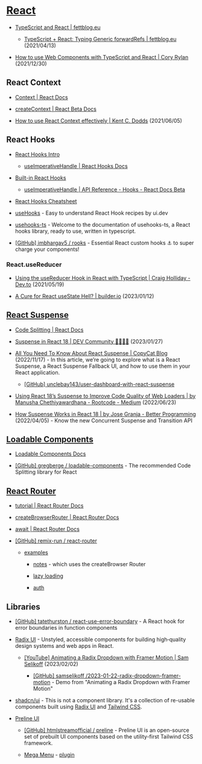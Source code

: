 # [React](https://reactjs.org/)

- [TypeScript and React | fettblog.eu](https://fettblog.eu/typescript-react/)

  - [TypeScript + React: Typing Generic forwardRefs | fettblog.eu](https://fettblog.eu/typescript-react-generic-forward-refs/) (2021/04/13)

- [How to use Web Components with TypeScript and React | Cory Rylan](https://coryrylan.com/blog/how-to-use-web-components-with-typescript-and-react) (2021/12/30)

## React Context

- [Context | React Docs](https://reactjs.org/docs/context.html#gatsby-focus-wrapper)

- [createContext | React Beta Docs](https://beta.reactjs.org/reference/react/createContext)

- [How to use React Context effectively | Kent C. Dodds](https://kentcdodds.com/blog/how-to-use-react-context-effectively) (2021/06/05)

## React Hooks

- [React Hooks Intro](https://reactjs.org/docs/hooks-intro.html)

  - [useImperativeHandle | React Hooks Docs](https://reactjs.org/docs/hooks-reference.html#useimperativehandle)

- [Built-in React Hooks](https://beta.reactjs.org/reference/react)

  - [useImperativeHandle | API Reference - Hooks - React Docs Beta](https://beta.reactjs.org/reference/react/useImperativeHandle)

- [React Hooks Cheatsheet](https://react-hooks-cheatsheet.com/usestate)

- [useHooks](https://usehooks.com/) - Easy to understand React Hook recipes by ui.dev

- [usehooks-ts](https://usehooks-ts.com/) - Welcome to the documentation of usehooks-ts, a React hooks library, ready to use, written in typescript.

- [[GitHub] imbhargav5 / rooks](https://github.com/imbhargav5/rooks) - Essential React custom hooks ⚓ to super charge your components!

### React.useReducer

- [Using the useReducer Hook in React with TypeScript | Craig Holliday - Dev.to](https://dev.to/craigaholliday/using-the-usereducer-hook-in-react-with-typescript-27m1) (2021/05/19)

- [A Cure for React useState Hell? | builder.io](https://www.builder.io/blog/use-reducer) (2023/01/12)

## [React Suspense](https://beta.reactjs.org/reference/react/Suspense)

- [Code Splitting | React Docs](https://reactjs.org/docs/code-splitting.html)

- [Suspense in React 18 | DEV Community 👩‍💻👨‍💻](https://dev.to/heyitsarpit/suspense-in-react-18-4ca0) (2023/01/27)

- [All You Need To Know About React Suspense | CopyCat Blog](https://www.copycat.dev/blog/react-suspense/) (2022/11/17) - In this article, we’re going to explore what is a React Suspense, a React Suspense Fallback UI, and how to use them in your React application.

  - [[GitHub] unclebay143/user-dashboard-with-react-suspense](https://github.com/unclebay143/user-dashboard-with-react-suspense)

- [Using React 18’s Suspense to Improve Code Quality of Web Loaders | by Manusha Chethiyawardhana - Rootcode - Medium](https://medium.com/rootcodelabs/using-react-18s-suspense-to-improve-code-quality-of-web-loaders-6fbb1dd5ab2a) (2022/06/23)

- [How Suspense Works in React 18 | by Jose Granja - Better Programming](https://betterprogramming.pub/how-suspense-works-in-react-18-c7617a50447f) (2022/04/05) - Know the new Concurrent Suspense and Transition API

## [Loadable Components](https://loadable-components.com/)

- [Loadable Components Docs](https://loadable-components.com/docs)

- [[GitHub] gregberge / loadable-components](https://github.com/gregberge/loadable-components) - The recommended Code Splitting library for React

## [React Router](https://reactrouter.com/)

- [tutorial | React Router Docs](https://reactrouter.com/en/main/start/tutorial)

- [createBrowserRouter | React Router Docs](https://reactrouter.com/en/main/routers/create-browser-router)

- [await | React Router Docs](https://reactrouter.com/en/main/components/await)

- [[GitHub] remix-run / react-router](https://github.com/remix-run/react-router)

  - [examples](https://github.com/remix-run/react-router/tree/main/examples)

    - [notes](https://github.com/remix-run/react-router/blob/main/examples/notes/src/app.jsx) - which uses the createBrowser Router

    - [lazy loading](https://github.com/remix-run/react-router/blob/main/examples/lazy-loading/src/App.tsx)

    - [auth](https://github.com/remix-run/react-router/blob/main/examples/auth/src/App.tsx)

## Libraries

- [[GitHub] tatethurston / react-use-error-boundary](https://github.com/tatethurston/react-use-error-boundary) - A React hook for error boundaries in function components

- [Radix UI](https://www.radix-ui.com/) - Unstyled, accessible components for building high‑quality design systems and web apps in React.

  - [[YouTube] Animating a Radix Dropdown with Framer Motion | Sam Selikoff](https://www.youtube.com/watch?v=p8CsotWUas0) (2023/02/02)

    - [[GitHub] samselikoff /2023-01-22-radix-dropdown-framer-motion](https://github.com/samselikoff/2023-01-22-radix-dropdown-framer-motion) - Demo from "Animating a Radix Dropdown with Framer Motion"

- [shadcn/ui](https://ui.shadcn.com/) - This is not a component library. It's a collection of re-usable components built using [Radix UI](https://www.radix-ui.com/) and [Tailwind CSS](https://tailwindcss.com/).

- [Preline UI](https://preline.co/)

  - [[GitHub] htmlstreamofficial / preline](https://github.com/htmlstreamofficial/preline) - Preline UI is an open-source set of prebuilt UI components based on the utility-first Tailwind CSS framework.

  - [Mega Menu](https://preline.co/docs/mega-menu.html) - [plugin](https://preline.co/plugins/html/mega-menu.html)
